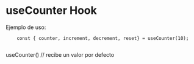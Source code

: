 # useCounter Hook

Ejemplo de uso:

```
    const { counter, increment, decrement, reset} = useCounter(10);


```

useCounter() // recibe un valor por defecto